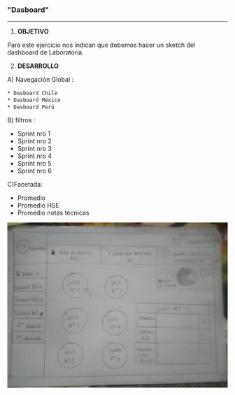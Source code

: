 ### "Dasboard" ###

--------------------------------------------------------------

1) __OBJETIVO__

  Para este ejercicio nos indican que debemos hacer un sketch del dashboard de Laboratoria.

2) __DESARROLLO__

  A) Navegación Global :

    * Dasboard Chile
    * Dasboard México
    * Dasboard Perú

   B) filtros :

   * Sprint nro 1
   * Sprint nro 2
   * Sprint nro 3
   * Sprint nro 4
   * Sprint nro 5
   * Sprint nro 6

   C)Facetada:

   * Promedio
   * Promedio HSE
   * Promedio notas técnicas


   ![dasboard](assets/images/dasboard.jpg)
